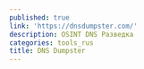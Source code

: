 ```yaml
---
published: true
link: 'https://dnsdumpster.com/'
description: OSINT DNS Рaзведкa
categories: tools_rus
title: DNS Dumpster
---
```

